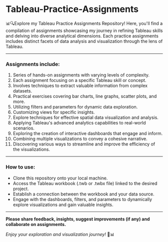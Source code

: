 # Tableau-Practice-Assignments

📊🔍Explore my Tableau Practice Assignments Repository! Here, you'll find a compilation of assignments showcasing my journey in refining Tableau skills and delving into diverse analytical dimensions. Each practice assignments includes distinct facets of data analysis and visualization through the lens of Tableau.
***

### Assignments include: 

1. Series of hands-on assignments with varying levels of complexity.
2. Each assignment focusing on a specific Tableau skill or concept.
3. Involves techniques to extract valuable information from complex datasets.
4. Practical exercises covering bar charts, line graphs, scatter plots, and more.
5. Utilizing filters and parameters for dynamic data exploration.
6. Customizing views for specific insights.
7. Explore techniques for effective spatial data visualization and analysis.
8. Applying Tableau's advanced analytics capabilities to real-world scenarios.
9. Exploring the creation of interactive dashboards that engage and inform.
10. Combining multiple visualizations to convey a cohesive narrative.
11. Discovering various ways to streamline and improve the efficiency of the visualizations.
***

### How to use:

* Clone this repository onto your local machine.
* Access the Tableau workbook (.twb or .twbx file) linked to the desired project.
* Establish a connection between the workbook and your data source.
* Engage with the dashboards, filters, and parameters to dynamically explore visualizations and gain valuable insights.

***

**Please share feedback, insights, suggest improvements (if any) and collaborate on assignments.**



*Enjoy your exploration and visualization journey!* 🚀📊

